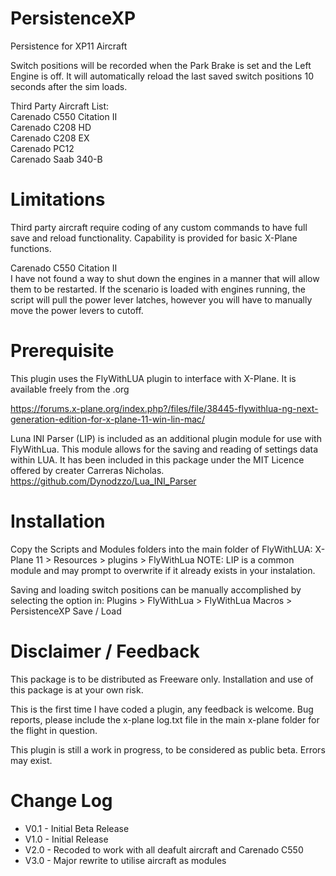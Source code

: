 # PersistenceXP
Persistence for XP11 Aircraft

Switch positions will be recorded when the Park Brake is set and the Left Engine is off.
It will automatically reload the last saved switch positions 10 seconds after the sim loads.

Third Party Aircraft List:<br>
Carenado C550 Citation II<br>
Carenado C208 HD<br>
Carenado C208 EX<br>
Carenado PC12 <br>
Carenado Saab 340-B <br>


Limitations
===========
Third party aircraft require coding of any custom commands to have full save and reload functionality.
Capability is provided for basic X-Plane functions.


Carenado C550 Citation II <br>
I have not found a way to shut down the engines in a manner that will allow them to be restarted. 
If the scenario is loaded with engines running, the script will pull the power lever latches, however you will have to manually move the power levers to cutoff.

Prerequisite
============
This plugin uses the FlyWithLUA plugin to interface with X-Plane.
It is available freely from the .org 

https://forums.x-plane.org/index.php?/files/file/38445-flywithlua-ng-next-generation-edition-for-x-plane-11-win-lin-mac/


Luna INI Parser (LIP) is included as an additional plugin module for use with FlyWithLua. This module allows for the saving and reading of settings data within LUA. It has been included in this package under the MIT Licence offered by creater Carreras Nicholas.
https://github.com/Dynodzzo/Lua_INI_Parser


Installation
============

Copy the Scripts and Modules folders into the main folder of FlyWithLUA: 
X-Plane 11 > Resources > plugins > FlyWithLua
NOTE: LIP is a common module and may prompt to overwrite if it already exists in your instalation.

Saving and loading switch positions can be manually accomplished by selecting the option in:
Plugins > FlyWithLua > FlyWithLua Macros > PersistenceXP Save / Load


Disclaimer / Feedback
=====================

This package is to be distributed as Freeware only.
Installation and use of this package is at your own risk. 

This is the first time I have coded a plugin, any feedback is welcome.
Bug reports, please include the x-plane log.txt file in the main x-plane folder for the flight in question. 

This plugin is still a work in progress, to be considered as public beta. Errors may exist.




Change Log
==========
* V0.1 - Initial Beta Release
* V1.0 - Initial Release
* V2.0 - Recoded to work with all deafult aircraft and Carenado C550
* V3.0 - Major rewrite to utilise aircraft as modules
